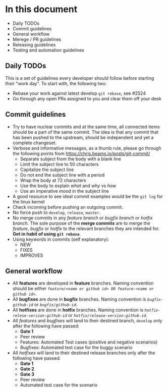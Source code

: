 # In this document
* Daily TODOs
* Commit guidelines
* General workflow
* Merege / PR guidelines
* Releasing guidelines
* Testing and automation guidelines

## Daily TODOs
This is a set of guidelines every developer should follow before starting their
"work day". To start with, the following two:

* Rebase your work against latest develop `git rebase`, see #2524
* Go through any open PRs assigned to you and clear them off your desk

## Commit guidelines

* Try to have nuclear commits and at the same time, all connected items should
be a part of the same commit. The idea is that any commit that has been pushed
to the upstream, should be independent and yet a complete changeset.
* Verbose and informative messages, as a thumb rule, please go through the
following points from https://chris.beams.io/posts/git-commit/
    * Separate subject from the body with a blank line
    * Limit the subject line to 50 characters
    * Capitalize the subject line
    * Do not end the subject line with a period
    * Wrap the body at 72 characters
    * Use the body to explain _what_ and _why_ vs _how_
    * Use an imperative mood in the subject line
* A good resource to see ideal commit examples would be the `git log` for the
linux kernel
* Check incoming before pushing an outgoing commit.
* No force push to `develop`, `release`, `master`.
* No merge commits in any _feature branch_ or _bugfix branch_ or _hotfix branch_.
The sole purpose of the __merge commits__ are to merge the _feature_, _bugfix_ or
_hotfix_ to the relevant branches they are intended for. __Get in habit of using
`git rebase`__.
* Using keywords in commits (self explanatory):
    * NEW
    * FIXES
    * IMPROVES

## General workflow

* All __features__ are developed in __feature__ branches. Naming convention should
be either _`feature/<name or github id> OR feature-<name or github id>`_.
* All __bugfixes__ are done in __bugfix__ branches. Naming convention is 
_`bugfix-github-id`_ or _`bugfix/github-id`_.
* All __hotfixes__ are done in __hotfix__ branches. Naming convention is 
_`hotfix-relese-version-github-id`_ or _`hotfix/release-version-github-id`_.
* All _features_ and _bugfixes_ will land to their destined branch, `develop` only
after the following have passed:
    * __Gate 1__
    * Peer review
    * Features: Automated Test cases (positive and negative scenarios)
    * Bugfixes: Automated test case for the buggy scenario
* All _hotfixes_ will land to their destined release branches only after the
following have passed:
    * __Gate 1__
    * __Gate 2__
    * __Gate 3__
    * Peer review
    * Automated test case for the scenario
